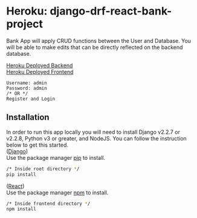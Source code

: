 # Heroku: django-drf-react-bank-project
Bank App will apply CRUD functions between the User and Database. You will be able to make edits that can be directly reflected on the backend database.

[Heroku Deployed Backend](https://maria-staging-backend.herokuapp.com/api/)<br>
[Heroku Deployed Frontend](https://maria-staging-frontend.herokuapp.com/login)

```
Username: admin
Password: admin
/* OR */
Register and Login
```

## Installation 
In order to run this app locally you will need to install Django v2.2.7 or v2.2.8, Python v3 or greater, and NodeJS. You can follow the instruction below to get this started.<br>
([Django](https://www.djangoproject.com/)) <br>
Use the package manager [pip](https://pip.pypa.io/en/stable/) to install.

```bash
/* Inside root directory */
pip install
```
([React](https://reactjs.org/)) <br> 
Use the package manager [npm](https://www.npmjs.com/get-npm) to install.
```bash
/* Inside frontend directory */
npm install
```
